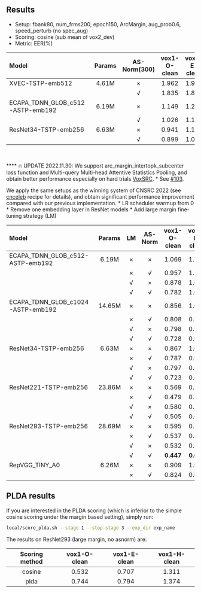 ## Results

* Setup: fbank80, num_frms200, epoch150, ArcMargin, aug_prob0.6, speed_perturb (no spec_aug)
* Scoring: cosine (sub mean of vox2_dev)
* Metric: EER(%)

| Model | Params | AS-Norm(300) | vox1-O-clean | vox1-E-clean | vox1-H-clean |
|:------|:------:|:------------:|:------------:|:------------:|:------------:|
| XVEC-TSTP-emb512 | 4.61M | × | 1.962 | 1.918 | 3.389 |
|                  |       | √ | 1.835 | 1.822 | 3.110 |
| ECAPA_TDNN_GLOB_c512-ASTP-emb192 | 6.19M | × | 1.149 | 1.248 | 2.313 |
|                                  |       | √ | 1.026 | 1.154 | 2.089 |
| ResNet34-TSTP-emb256 | 6.63M | × | 0.941 | 1.114 | 2.026 |
|                      |       | √ | 0.899 | 1.064 | 1.856 |

<br/>

**** 🔥 UPDATE 2022.11.30: We support arc_margin_intertopk_subcenter loss function and Multi-query Multi-head Attentive Statistics Pooling, and obtain better performance especially on hard trials [VoxSRC](https://www.robots.ox.ac.uk/~vgg/data/voxceleb/competition2021.html).
    * See [#103](https://github.com/wenet-e2e/wespeaker/pull/103).

We apply the same setups as the winning system of CNSRC 2022 (see [cnceleb](https://github.com/wenet-e2e/wespeaker/tree/master/examples/cnceleb/v2) recipe for details), and obtain significant performance improvement compared with our previous implementation.
    * LR scheduler warmup from 0
    * Remove one embedding layer in ResNet models
    * Add large margin fine-tuning strategy (LM)

| Model | Params | LM | AS-Norm | vox1-O-clean | vox1-E-clean | vox1-H-clean |
|:------|:------:|:--:|:-------:|:------------:|:------------:|:------------:|
| ECAPA_TDNN_GLOB_c512-ASTP-emb192  | 6.19M | × | × | 1.069 | 1.209 | 2.310 |
|                                   |       | × | √ | 0.957 | 1.128 | 2.105 |
|                                   |       | √ | × | 0.878 | 1.072 | 2.007 |
|                                   |       | √ | √ | 0.782 | 1.005 | 1.824 |
| ECAPA_TDNN_GLOB_c1024-ASTP-emb192 | 14.65M | × | × | 0.856 | 1.072 | 2.059 |
|                                   |        | × | √ | 0.808 | 0.990 | 1.874 |
|                                   |        | √ | × | 0.798 | 0.993 | 1.883 |
|                                   |        | √ | √ | 0.728 | 0.929 | 1.721 |
| ResNet34-TSTP-emb256 | 6.63M | × | × | 0.867 | 1.049 | 1.959 |
|                      |       | × | √ | 0.787 | 0.964 | 1.726 |
|                      |       | √ | × | 0.797 | 0.937 | 1.695 |
|                      |       | √ | √ | 0.723 | 0.867 | 1.532 |
| ResNet221-TSTP-emb256 | 23.86M | × | × | 0.569 | 0.774 | 1.464 |
|                      |       | × | √ | 0.479 | 0.707 | 1.290 |
|                      |       | √ | × | 0.580 | 0.729 | 1.351 |
|                      |       | √ | √ | 0.505 | 0.676 | 1.213 |
| ResNet293-TSTP-emb256 | 28.69M | × | × | 0.595 | 0.756 | 1.433 |
|                      |       | × | √ | 0.537 | 0.701 | 1.276 |
|                      |       | √ | × | 0.532 | 0.707 | 1.311 |
|                      |       | √ | √ | **0.447** | **0.657** | **1.183** |
| RepVGG_TINY_A0       | 6.26M | × | × | 0.909 | 1.034 | 1.943 |
|                      |       | × | √ | 0.824 | 0.953 | 1.709 |


## PLDA results
If you are interested in the PLDA scoring (which is inferior to the simple cosine scoring under the margin based setting), simply run:

```bash
local/score_plda.sh --stage 1 --stop-stage 3 --exp_dir exp_name
```

The results on ResNet293 (large margin, no asnorm) are:

|Scoring method| vox1-O-clean | vox1-E-clean | vox1-H-clean |
| :---:|:------------:|:------------:|:------------:|
|cosine| 0.532 | 0.707 | 1.311 |
|plda | 0.744 | 0.794 | 1.374|
